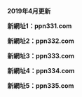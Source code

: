 <p><b>2019年4月更新</b></p>
<p><b>新網址1：ppn331.com</b></p>
<p><b>新網址2：ppn332.com</b></p>
<p><b>新網址3：ppn333.com</b></p>
<p><b>新網址4：ppn334.com</b></p>
<p><b>新網址5：ppn335.com</b></p>
